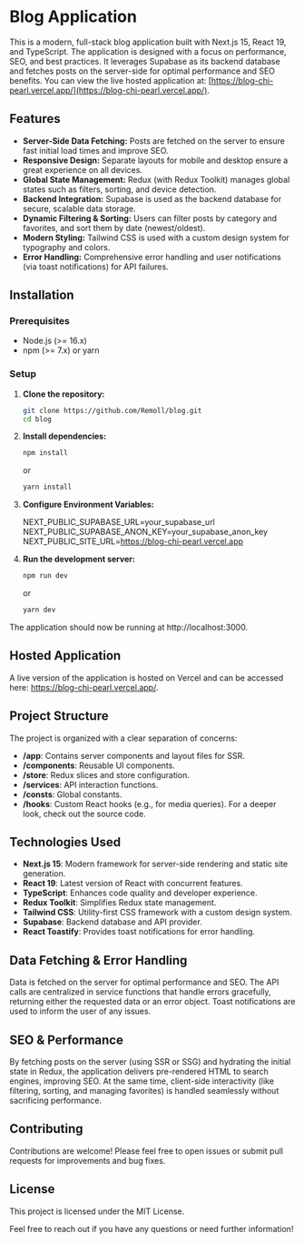 # Blog Application

This is a modern, full-stack blog application built with Next.js 15, React 19, and TypeScript. The application is designed with a focus on performance, SEO, and best practices. It leverages Supabase as its backend database and fetches posts on the server-side for optimal performance and SEO benefits. You can view the live hosted application at: [https://blog-chi-pearl.vercel.app/](https://blog-chi-pearl.vercel.app/).

## Features

- **Server-Side Data Fetching:** Posts are fetched on the server to ensure fast initial load times and improve SEO.
- **Responsive Design:** Separate layouts for mobile and desktop ensure a great experience on all devices.
- **Global State Management:** Redux (with Redux Toolkit) manages global states such as filters, sorting, and device detection.
- **Backend Integration:** Supabase is used as the backend database for secure, scalable data storage.
- **Dynamic Filtering & Sorting:** Users can filter posts by category and favorites, and sort them by date (newest/oldest).
- **Modern Styling:** Tailwind CSS is used with a custom design system for typography and colors.
- **Error Handling:** Comprehensive error handling and user notifications (via toast notifications) for API failures.

## Installation

### Prerequisites

- Node.js (>= 16.x)
- npm (>= 7.x) or yarn

### Setup

1. **Clone the repository:**

   ```bash
   git clone https://github.com/Remoll/blog.git
   cd blog
   ```

2. **Install dependencies:**

   ```bash
   npm install
   ```

   or

   ```bash
   yarn install
   ```

3. **Configure Environment Variables:**

   NEXT_PUBLIC_SUPABASE_URL=your_supabase_url
   NEXT_PUBLIC_SUPABASE_ANON_KEY=your_supabase_anon_key
   NEXT_PUBLIC_SITE_URL=https://blog-chi-pearl.vercel.app

4. **Run the development server:**

   ```bash
   npm run dev
   ```

   or

   ```bash
   yarn dev
   ```

The application should now be running at http://localhost:3000.

## Hosted Application

A live version of the application is hosted on Vercel and can be accessed here: https://blog-chi-pearl.vercel.app/.

## Project Structure

The project is organized with a clear separation of concerns:

- **/app**: Contains server components and layout files for SSR.
- **/components**: Reusable UI components.
- **/store**: Redux slices and store configuration.
- **/services**: API interaction functions.
- **/consts**: Global constants.
- **/hooks**: Custom React hooks (e.g., for media queries).
  For a deeper look, check out the source code.

## Technologies Used

- **Next.js 15**: Modern framework for server-side rendering and static site generation.
- **React 19**: Latest version of React with concurrent features.
- **TypeScript**: Enhances code quality and developer experience.
- **Redux Toolkit**: Simplifies Redux state management.
- **Tailwind CSS**: Utility-first CSS framework with a custom design system.
- **Supabase**: Backend database and API provider.
- **React Toastify**: Provides toast notifications for error handling.

## Data Fetching & Error Handling

Data is fetched on the server for optimal performance and SEO. The API calls are centralized in service functions that handle errors gracefully, returning either the requested data or an error object. Toast notifications are used to inform the user of any issues.

## SEO & Performance

By fetching posts on the server (using SSR or SSG) and hydrating the initial state in Redux, the application delivers pre-rendered HTML to search engines, improving SEO. At the same time, client-side interactivity (like filtering, sorting, and managing favorites) is handled seamlessly without sacrificing performance.

## Contributing

Contributions are welcome! Please feel free to open issues or submit pull requests for improvements and bug fixes.

## License

This project is licensed under the MIT License.

Feel free to reach out if you have any questions or need further information!
